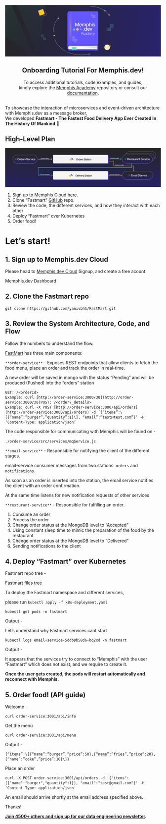 <div align="center">

<img src="https://github.com/memphisdev/onboarding-app/blob/master/docs/Banner.jpg" />

<h2>Onboarding Tutorial For Memphis.dev!</h2>

<p>
To access additional tutorials, code examples, and guides,<br>kindly explore the <a href="https://github.com/memphisdev/memphis-dev-academy">Memphis Academy</a> repository or consult our <a href="https://docs.memphis.dev">documentation</a>.
</p>

</div>

<br>
To showcase the interaction of microservices and event-driven architecture with Memphis.dev as a message broker,<br>We developed <b>Fastmart - The Fastest Food Delivery App Ever Created In The History Of Mankind 🎉</b>

## High-Level Plan
<img src="https://github.com/memphisdev/onboarding-app/blob/master/docs/High-level diagram.jpeg"/>

1.  Sign up to Memphis Cloud [here](https://memphis.dev).
2.  Clone “Fastmart” [GitHub](https://github.com/yanivbh1/FastMart) repo.
3.  Review the code, the different services, and how they interact with each other
4.  Deploy “Fastmart” over Kubernetes
5.  Order food!

Let’s start!
============

1\. Sign up to Memphis.dev Cloud
--------------------------------

Please head to [Memphis.dev Cloud](https://cloud.memphis.dev) Signup, and create a free acount.

Memphis.dev Dashboard

2\. Clone the Fastmart repo
---------------------------

```
git clone https://github.com/yanivbh1/FastMart.git
```

3\. Review the System Architecture, Code, and Flow
--------------------------------------------------

Follow the numbers to understand the flow.

[FastMart](https://github.com/yanivbh1/FastMart) has three main components:

`**order-service**` - Exposes REST endpoints that allow clients to fetch the food menu, place an order and track the order in real-time.

A new order will be saved in mongo with the status “Pending” and will be produced (Pushed) into the “orders” station

```
GET: /<orderId>  
Example: curl [http://order-service:3000/30](http://order-service:3000/30)POST: /<order\_details>  
Example: curl -X POST [http://order-service:3000/api/orders](http://order-service:3000/api/orders) -d ‘{“items”:\[{“name”:”burger”,”quantity”:1}\], “email”:”test@test.com”}’ -H ‘Content-Type: application/json’
```

The code responsible for communicating with Memphis will be found on -

`./order-service/src/services/mqService.js`

`**email-service**` - Responsible for notifying the client of the different stages.

email-service consumer messages from two stations: `orders` and `notifications.`

As soon as an order is inserted into the station, the email service notifies the client with an order confirmation.

At the same time listens for new notification requests of other services

`**resturant-service**` - Responsible for fulfilling an order.

1.  Consume an order
2.  Process the order
3.  Change order status at the MongoDB level to “Accepted”
4.  Using constant sleep time to mimic the preparation of the food by the restaurant
5.  Change order status at the MongoDB level to “Delivered”
6.  Sending notifications to the client

4\. Deploy “Fastmart” over Kubernetes
-------------------------------------

Fastmart repo tree -

Fastmart files tree

To deploy the Fastmart namespace and different services,

please run `kubectl apply -f k8s-deployment.yaml`

```
kubectl get pods -n fastmart
```

Output -

Let’s understand why Fastmart services cant start

```
kubectl logs email-service-5ddb9b58d6-bq2xd -n fastmart
```

Output -

It appears that the services try to connect to “Memphis” with the user “Fastmart” which does not exist, and we require to create it.

**Once the user gets created, the pods will restart automatically and reconnect with Memphis.**

5\. Order food! (API guide)
---------------

Welcome

```
curl order-service:3001/api/info
```

Get the menu

```
curl order-service:3001/api/menu
```

Output -

```
{“items”:\[{“name”:”burger”,”price”:50},{“name”:”fries”,”price”:20},{“name”:”coke”,”price”:10}\]}
```

Place an order

```
curl -X POST order-service:3001/api/orders -d '{"items":[{"name":"burger","quantity":1}], "email":"test@gmail.com"}' -H 'Content-Type: application/json'
```

An email should arrive shortly at the email address specified above.

Thanks!

[**Join 4500+ others and sign up for our data engineering newsletter**](https://memphis.dev/newsletter)**.**

